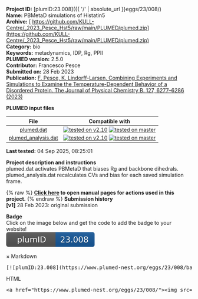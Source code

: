 **Project ID:** [plumID:23.008]({{ '/' | absolute_url }}eggs/23/008/)  
**Name:**  PBMetaD simulations of Histatin5  
**Archive:** [ https://github.com/KULL-Centre/_2023_Pesce_Hst5/raw/main/PLUMED/plumed.zip](https://github.com/KULL-Centre/_2023_Pesce_Hst5/raw/main/PLUMED/plumed.zip)  
**Category:**  bio  
**Keywords:**  metadynamics, IDP, Rg, PPII  
**PLUMED version:**  2.5.0  
**Contributor:**  Francesco Pesce  
**Submitted on:** 28 Feb 2023  
**Publication:** [F. Pesce, K. Lindorff-Larsen, Combining Experiments and Simulations to Examine the Temperature-Dependent Behavior of a Disordered Protein. The Journal of Physical Chemistry B. 127, 6277–6286 (2023)](http://dx.doi.org/10.1021/acs.jpcb.3c01862)  
  
**PLUMED input files**  
  
| File     | Compatible with |  
|:--------:|:--------:|  
| [plumed.dat](./data/plumed.dat.md) |  [![tested on v2.10](https://img.shields.io/badge/v2.10-passing-green.svg)](data/plumed.dat.plumed.stderr) [![tested on master](https://img.shields.io/badge/master-passing-green.svg)](data/plumed.dat.plumed_master.stderr) |  
| [plumed_analysis.dat](./data/plumed_analysis.dat.md) |  [![tested on v2.10](https://img.shields.io/badge/v2.10-passing-green.svg)](data/plumed_analysis.dat.plumed.stderr) [![tested on master](https://img.shields.io/badge/master-passing-green.svg)](data/plumed_analysis.dat.plumed_master.stderr) |  
  
**Last tested:**  04 Sep 2025, 08:25:01
  
**Project description and instructions**  
plumed.dat activates PBMetaD that biases Rg and backbone dihedrals. plumed_analysis.dat recalculates CVs and bias for each saved simulation frame.
  
{% raw %}
<b><a href="https://www.plumed.org/doc-master/user-doc/html/actionlist/?actions=GYRATION,PBMETAD,PRINT,MOLINFO,GROUP,WHOLEMOLECULES,TORSION" target="_blank">Click here</a> to open manual pages for actions used in this project.</b>
{% endraw %}
**Submission history**  
**[v1]** 28 Feb 2023: original submission  
  
**Badge**  
Click on the image below and get the code to add the badge to your website!  
<img src="./badge.svg" alt="plumeDnest:23.008" id="myBtn" class="badge">
<div id="myModal" class="modal">
  <div class="modal-content">
    <span class="close">&times;</span>
    Markdown<pre>[![plumID:23.008](https://www.plumed-nest.org/eggs/23/008/badge.svg)](https://www.plumed-nest.org/eggs/23/008/)</pre>
    HTML<pre>&lt;a href="https://www.plumed-nest.org/eggs/23/008/"&gt;&lt;img src="https://www.plumed-nest.org/eggs/23/008/badge.svg" alt="plumID:23.008"&gt;&lt;/a&gt;</pre>
  </div>
</div>
